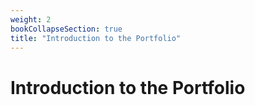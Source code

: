 ```yaml
---
weight: 2
bookCollapseSection: true
title: "Introduction to the Portfolio"
---
```


# Introduction to the Portfolio

